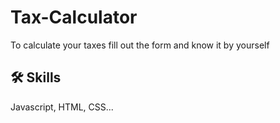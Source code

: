 
# Tax-Calculator

To calculate your taxes fill out the form and know it by yourself


## 🛠 Skills
Javascript, HTML, CSS...

